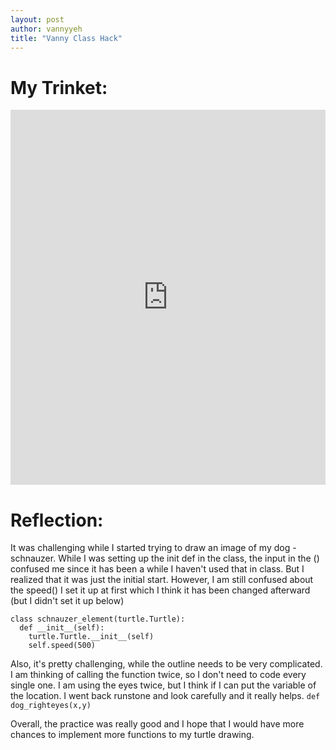 ```yaml
---
layout: post
author: vannyyeh
title: "Vanny Class Hack"
---
```



# My Trinket:

<iframe src="https://trinket.io/embed/python/d11ddd5cca" width="100%" height="600" frameborder="0" marginwidth="0" marginheight="0" allowfullscreen></iframe>


# Reflection:
It was challenging while I started trying to draw an image of my dog - schnauzer. 
While I was setting up the init def in the class, the input in the () confused me since it has been a while I haven't used that in class. But I realized 
that it was just the initial start. However, I am still confused about the speed() I set it up at first which I think it has been changed afterward (but 
I didn't set it up below)
```
class schnauzer_element(turtle.Turtle):
  def __init__(self):
    turtle.Turtle.__init__(self)
    self.speed(500)
```
Also, it's pretty challenging, while the outline needs to be very complicated. I am thinking of calling the function twice, so I don't need to code every 
single one. I am using the eyes twice, but I think if I can put the variable of the location. I went back runstone and look carefully and it really helps.
`def dog_righteyes(x,y)`

Overall, the practice was really good and I hope that I would have more chances to implement more functions to my turtle drawing. 
